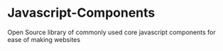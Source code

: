 # Javascript-Components
Open Source library of commonly used core javascript components for ease of making websites

